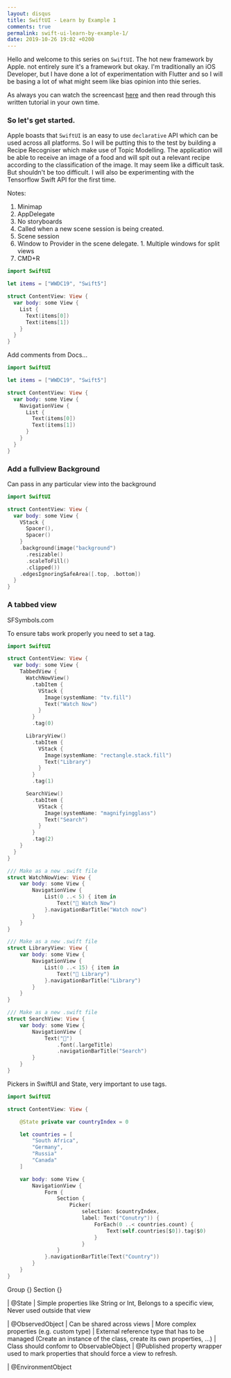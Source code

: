 ```yaml
---
layout: disqus
title: SwiftUI - Learn by Example 1
comments: true
permalink: swift-ui-learn-by-example-1/
date: 2019-10-26 19:02 +0200
---
```

Hello and welcome to this series on `SwiftUI`. The hot new framework by Apple. not entirely sure it's a framework but okay. I'm traditionally an iOS Developer, but I have done a lot of experimentation with Flutter and so I will be basing a lot of what might seem like bias opinion into thie series.

As always you can watch the screencast [here]() and then read through this written tutorial in your own time.

### So let's get started.

Apple boasts that `SwiftUI` is an easy to use `declarative` API which can be used across all platforms. So I will be putting this to the test by building a Recipe Recogniser which make use of Topic Modelling. The application will be able to receive an image of a food and will spit out a relevant recipe according to the classification of the image. It may seem like a difficult task. But shouldn't be too difficult. I will also be experimenting with the Tensorflow Swift API for the first time.

Notes:

1. Minimap
1. AppDelegate
  1. No storyboards
  1. Called when a new scene session is being created.
  1. Scene session
  1. Window to Provider in the scene delegate.
    1. Multiple windows for split views
1. CMD+R

```swift
import SwiftUI

let items = ["WWDC19", "Swift5"]

struct ContentView: View {
  var body: some View {
    List {
      Text(items[0])
      Text(items[1])
    }
  }
}
```

Add comments from Docs...

```swift
import SwiftUI

let items = ["WWDC19", "Swift5"]

struct ContentView: View {
  var body: some View {
    NavigationView {
      List {
        Text(items[0])
        Text(items[1])
      }
    }
  }
}
```

### Add a fullview Background

Can pass in any particular view into the background


```swift
import SwiftUI

struct ContentView: View {
  var body: some View {
    VStack {
      Spacer(),
      Spacer()
    }
    .background(image("background")
      .resizable()
      .scaleToFill()
      .clipped())
    .edgesIgnoringSafeArea([.top, .bottom])
  }
}
```

### A tabbed view
SFSymbols.com

To ensure tabs work properly you need to set a tag.

```swift
import SwiftUI

struct ContentView: View {
  var body: some View {
    TabbedView {
      WatchNowView()
        .tabItem {
          VStack {
            Image(systemName: "tv.fill")
            Text("Watch Now")
          }
        }
        .tag(0)

      LibraryView()
        .tabItem {
          VStack {
            Image(systemName: "rectangle.stack.fill")
            Text("Library")
          }
        }
        .tag(1)

      SearchView()
        .tabItem {
          VStack {
            Image(systemName: "magnifyingglass")
            Text("Search")
          }
        }
        .tag(2)
    }
  }
}

/// Make as a new .swift file
struct WatchNowView: View {
	var body: some View {
		NavigationView {
			List(0 ..< 5) { item in
				Text("👋 Watch Now")
			}.navigationBarTitle("Watch now")
		}
	}
}

/// Make as a new .swift file
struct LibraryView: View {
	var body: some View {
		NavigationView {
			List(0 ..< 15) { item in
				Text("👋 Library")
			}.navigationBarTitle("Library")
		}
	}
}

/// Make as a new .swift file
struct SearchView: View {
	var body: some View {
		NavigationView {
			Text("🤔")
				.font(.largeTitle)
				.navigationBarTitle("Search")
		}
	}
}
```

Pickers in SwiftUI and State, very important to use tags.

```swift
import SwiftUI

struct ContentView: View {

	@State private var countryIndex = 0

	let countries = [
		"South Africa",
		"Germany",
		"Russia"
		"Canada"
	]

	var body: some View {
		NavigationView {
			Form {
				Section {
					Picker(
						selection: $countryIndex,
						label: Text("Conutry")) {
							ForEach(0 ..< countries.count) {
								Text(self.countries[$0]).tag($0)
							}
						}
				}
			}.navigationBarTitle(Text("Country"))
		}
	}
}
```

Group {}
Section {}

| @State
| Simple properties like String or Int, Belongs to a specific view, Never used outside that view

| @ObservedObject
| Can be shared across views
| More complex properties (e.g. custom type)
| External reference type that has to be managed (Create an instance of the class, create its own properties, ...)
| Class should confomr to ObservableObject
| @Published property wrapper used to mark properties that should force a view to refresh.

| @EnvironmentObject
